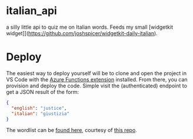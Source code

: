 # italian_api
a silly little api to quiz me on Italian words.  Feeds my small [widgetkit widget]](https://github.com/joshspicer/widgetkit-daily-italian).

# Deploy

The easiest way to deploy yourself will be to clone and open the project in VS Code with the [Azure Functions extension](https://marketplace.visualstudio.com/items?itemName=ms-azuretools.vscode-azurefunctions) installed.  From there, you can provision and deploy the code.  Simple visit the (authenticated) endpoint to get a JSON result of the form:

```json
{
  "english": "justice",
  "italian": "giustizia"
}
```
The wordlist can be [found here](https://github.com/joshspicer/italian_api/blob/main/ItalianAPI/words.ts), courtesy of [this repo](https://github.com/JacobU/italian-training).
